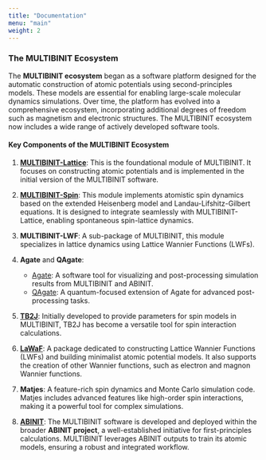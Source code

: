 ```yaml
---
title: "Documentation"
menu: "main"
weight: 2
---
```


### The MULTIBINIT Ecosystem

The **MULTIBINIT ecosystem** began as a software platform designed for the automatic construction of atomic potentials using second-principles models. These models are essential for enabling large-scale molecular dynamics simulations. Over time, the platform has evolved into a comprehensive ecosystem, incorporating additional degrees of freedom such as magnetism and electronic structures. The MULTIBINIT ecosystem now includes a wide range of actively developed software tools.

#### Key Components of the MULTIBINIT Ecosystem

1. **[MULTIBINIT-Lattice]()**:
   This is the foundational module of MULTIBINIT. It focuses on constructing atomic potentials and is implemented in the initial version of the MULTIBINIT software.

2. **[MULTIBINIT-Spin](https://docs.abinit.org/tutorial/spin_model/)**:
   This module implements atomistic spin dynamics based on the extended Heisenberg model and Landau-Lifshitz-Gilbert equations. It is designed to integrate seamlessly with MULTIBINIT-Lattice, enabling spontaneous spin-lattice dynamics.

3. **MULTIBINIT-LWF**:
   A sub-package of MULTIBINIT, this module specializes in lattice dynamics using Lattice Wannier Functions (LWFs).

4. **Agate** and **QAgate**:
   - [Agate](https://github.com/piti-diablotin/agate): A software tool for visualizing and post-processing simulation results from MULTIBINIT and ABINIT.
   - [QAgate](https://github.com/piti-diablotin/qagate): A quantum-focused extension of Agate for advanced post-processing tasks.

5. **[TB2J](https://tb2j.readthedocs.io/)**:
   Initially developed to provide parameters for spin models in MULTIBINIT, TB2J has become a versatile tool for spin interaction calculations.

6. **[LaWaF](https://lawaf.rtd.io)**:
   A package dedicated to constructing Lattice Wannier Functions (LWFs) and building minimalist atomic potential models. It also supports the creation of other Wannier functions, such as electron and magnon Wannier functions.

7. **Matjes**:
   A feature-rich spin dynamics and Monte Carlo simulation code. Matjes includes advanced features like high-order spin interactions, making it a powerful tool for complex simulations.

8. **[ABINIT](https://www.abinit.org/)**:
   The MULTIBINIT software is developed and deployed within the broader **ABINIT project**, a well-established initiative for first-principles calculations. MULTIBINIT leverages ABINIT outputs to train its atomic models, ensuring a robust and integrated workflow.

